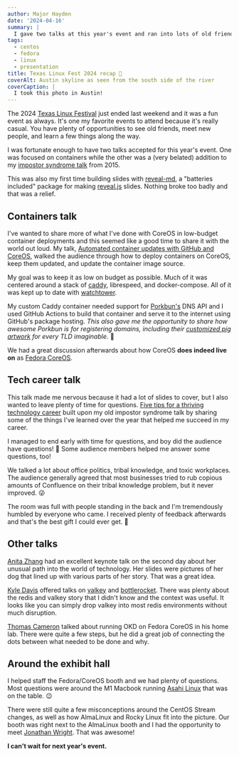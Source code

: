 ```yaml
---
author: Major Hayden
date: '2024-04-16'
summary: |
  I gave two talks at this year's event and ran into lots of old friends and colleagues. 🐧
tags: 
  - centos
  - fedora
  - linux
  - presentation
title: Texas Linux Fest 2024 recap 🤠
coverAlt: Austin skyline as seen from the south side of the river
coverCaption: |
  I took this photo in Austin!
---
```


The 2024 [Texas Linux Festival](https://2024.texaslinuxfest.org/) just ended last weekend and it was a fun event as always.
It's one my favorite events to attend because it's really casual.
You have plenty of opportunities to see old friends, meet new people, and learn a few things along the way.

I was fortunate enough to have two talks accepted for this year's event.
One was focused on containers while the other was a (very belated) addition to my [impostor syndrome talk](/p/impostor-syndrome-talk-faqs-and-follow-ups/) from 2015.

This was also my first time building slides with [reveal-md](https://github.com/webpro/reveal-md), a "batteries included" package for making [reveal.js](https://revealjs.com/) slides.
Nothing broke too badly and that was a relief.

## Containers talk

I've wanted to share more of what I've done with CoreOS in low-budget container deployments and this seemed like a good time to share it with the world out loud.
My talk, [Automated container updates with GitHub and CoreOS](https://txlf24-containers.major.io/#/), walked the audience through how to deploy containers on CoreOS, keep them updated, and update the container image source.

My goal was to keep it as low on budget as possible.
Much of it was centered around a stack of [caddy](/p/caddy-porkbun/), librespeed, and docker-compose.
All of it was kept up to date with [watchtower](/p/watchtower/).

My custom Caddy container needed support for [Porkbun's](https://porkbun.com/) DNS API and I used GitHub Actions to build that container and serve it to the internet using GitHub's package hosting.
_This also gave me the opportunity to share how awesome Porkbun is for registering domains, including their [customized pig artwork](https://porkbun.com/tld/jobs) for every TLD imaginable._ 🐷

We had a great discussion afterwards about how CoreOS **does indeed live on** as [Fedora CoreOS](https://fedoraproject.org/coreos/).

## Tech career talk

This talk made me nervous because it had a lot of slides to cover, but I also wanted to leave plenty of time for questions.
[Five tips for a thriving technology career](https://txlf24-tech-career.major.io/#/) built upon my old impostor syndrome talk by sharing some of the things I've learned over the year that helped me succeed in my career.

I managed to end early with time for questions, and boy did the audience have questions! 📣
Some audience members helped me answer some questions, too!

We talked a lot about office politics, tribal knowledge, and toxic workplaces.
The audience generally agreed that most businesses tried to rub copious amounts of Confluence on their tribal knowledge problem, but it never improved. 😜

The room was full with people standing in the back and I'm tremendously humbled by everyone who came.
I received plenty of feedback afterwards and that's the best gift I could ever get. 🎁

## Other talks

[Anita Zhang](https://github.com/anitazha) had an excellent keynote talk on the second day about her unusual path into the world of technology.
Her slides were pictures of her dog that lined up with various parts of her story.
That was a great idea.

[Kyle Davis](https://www.linkedin.com/in/kyle-davis-linux/?originalSubdomain=ca) offered talks on [valkey](https://github.com/valkey-io/valkey) and [bottlerocket](https://github.com/bottlerocket-os/bottlerocket).
There was plenty about the redis and valkey story that I didn't know and the context was useful.
It looks like you can simply drop valkey into most redis environments without much disruption.

[Thomas Cameron](https://www.linkedin.com/in/thomascameron/) talked about running OKD on Fedora CoreOS in his home lab.
There were quite a few steps, but he did a great job of connecting the dots between what needed to be done and why.

## Around the exhibit hall

I helped staff the Fedora/CoreOS booth and we had plenty of questions.
Most questions were around the M1 Macbook running [Asahi Linux](https://asahilinux.org/) that was on the table. 😉

There were still quite a few misconceptions around the CentOS Stream changes, as well as how AlmaLinux and Rocky Linux fit into the picture.
Our booth was right next to the AlmaLinux booth and I had the opportunity to meet [Jonathan Wright](https://jonathanspw.com/about/).
That was awesome!

**I can't wait for next year's event.**
